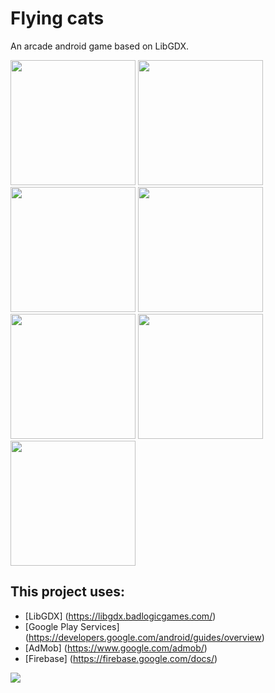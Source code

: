 # Flying cats
An arcade android game based on LibGDX.

<img src="https://cloud.githubusercontent.com/assets/13711706/22929190/fc3306a4-f2c2-11e6-9ec7-283b8206af95.png" width="200dp"/> <img src="https://cloud.githubusercontent.com/assets/13711706/22929192/fc37e782-f2c2-11e6-998c-83e2274c6449.png" width="200dp"/> <img src="https://cloud.githubusercontent.com/assets/13711706/22929193/fc3840ba-f2c2-11e6-9884-d955e1ff5fba.png" width="200dp"/> <img src="https://cloud.githubusercontent.com/assets/13711706/22929191/fc37c66c-f2c2-11e6-8ed8-eca257a60625.png" width="200dp"/> <img src="https://cloud.githubusercontent.com/assets/13711706/22929194/fc3a8ca8-f2c2-11e6-82d4-f43c5c92141b.png" width="200dp"/> <img src="https://cloud.githubusercontent.com/assets/13711706/22929195/fc3be512-f2c2-11e6-9990-c2fc3e49c865.png" width="200dp"/> <img src="https://cloud.githubusercontent.com/assets/13711706/22929196/fc545138-f2c2-11e6-97c9-bf75409aa451.png" width="200dp"/>


## This project uses:
* [LibGDX] (https://libgdx.badlogicgames.com/)
* [Google Play Services] (https://developers.google.com/android/guides/overview)
* [AdMob] (https://www.google.com/admob/)
* [Firebase] (https://firebase.google.com/docs/)

[<img src="http://pocketscientists.com/wp-content/uploads/2012/10/google-play-logo_small1.png">](https://play.google.com/store/apps/details?id=com.tinkooladik.acidcat.android)
